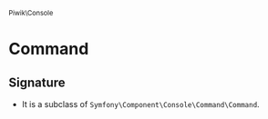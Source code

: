 <small>Piwik\Console</small>

Command
=======

Signature
---------

- It is a subclass of `Symfony\Component\Console\Command\Command`.
